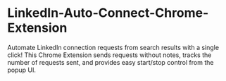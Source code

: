 # LinkedIn-Auto-Connect-Chrome-Extension
Automate LinkedIn connection requests from search results with a single click! This Chrome Extension sends requests without notes, tracks the number of requests sent, and provides easy start/stop control from the popup UI.
